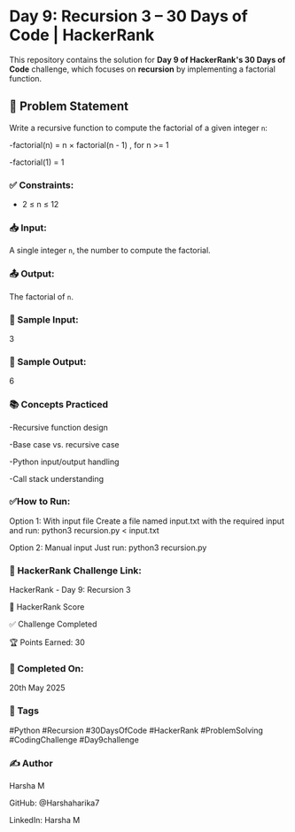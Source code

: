 # Day 9: Recursion 3 – 30 Days of Code | HackerRank

This repository contains the solution for **Day 9 of HackerRank's 30 Days of Code** challenge, which focuses on **recursion** by implementing a factorial function.

## 🧠 Problem Statement

Write a recursive function to compute the factorial of a given integer `n`:

-factorial(n) = n × factorial(n - 1) , for n >= 1

-factorial(1) = 1

### ✅ Constraints:

- 2 ≤ n ≤ 12

### 📥 Input:

A single integer `n`, the number to compute the factorial.

### 📤 Output:

The factorial of `n`.

### 🧪 Sample Input:

3

### 🎯 Sample Output:

6

### 📚 Concepts Practiced

-Recursive function design

-Base case vs. recursive case

-Python input/output handling

-Call stack understanding


### ✅How to Run:

Option 1: With input file Create a file named input.txt with the required input and run: python3 recursion.py < input.txt

Option 2: Manual input Just run: python3 recursion.py

### 🔗 HackerRank Challenge Link: 

HackerRank - Day 9: Recursion 3 

🏅 HackerRank Score

✅ Challenge Completed

🏆 Points Earned: 30

### 📅 Completed On:

20th May 2025

### 🔖 Tags

#Python #Recursion #30DaysOfCode #HackerRank #ProblemSolving #CodingChallenge #Day9challenge

### ✍ Author

Harsha M

GitHub: @Harshaharika7

LinkedIn: Harsha M

